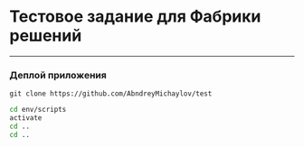 Тестовое задание для Фабрики решений
====================================
-----------------------------------
### Деплой приложения

```git
git clone https://github.com/AbndreyMichaylov/test
```
```bash
cd env/scripts
activate
cd ..
cd ..
```
